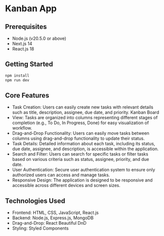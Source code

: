 # Kanban App

## Prerequisites

* Node.js (v20.5.0 or above)
* Next.js 14
* React.js 18

## Getting Started

```bash
npm install
npm run dev
```

## Core Features
* Task Creation: Users can easily create new tasks with relevant details such as title, description, assignee, due date, and priority.
Kanban Board
* View: Tasks are organized into columns representing different stages of completion (e.g., To Do, In Progress, Done) for easy visualization of workflow.
* Drag-and-Drop Functionality: Users can easily move tasks between columns using drag-and-drop functionality to update their status.
* Task Details: Detailed information about each task, including its status, due date, assignee, and description, is accessible within the application.
* Search and Filter: Users can search for specific tasks or filter tasks based on various criteria such as status, assignee, priority, and due date.
* User Authentication: Secure user authentication system to ensure only authorized users can access and manage tasks.
* Responsive Design: The application is designed to be responsive and accessible across different devices and screen sizes.

## Technologies Used
* Frontend: HTML, CSS, JavaScript, React.js
* Backend: Node.js, Express.js, MongoDB
* Drag-and-Drop: React Beautiful DnD
* Styling: Styled Components
